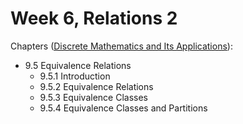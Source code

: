 # Week 6, Relations 2

Chapters ([Discrete Mathematics and Its Applications](https://annas-archive.org/md5/fbd2bb38796aca68b86da621fe6b0fad)):
- 9.5 Equivalence Relations
    - 9.5.1 Introduction
    - 9.5.2 Equivalence Relations
    - 9.5.3 Equivalence Classes
    - 9.5.4 Equivalence Classes and Partitions